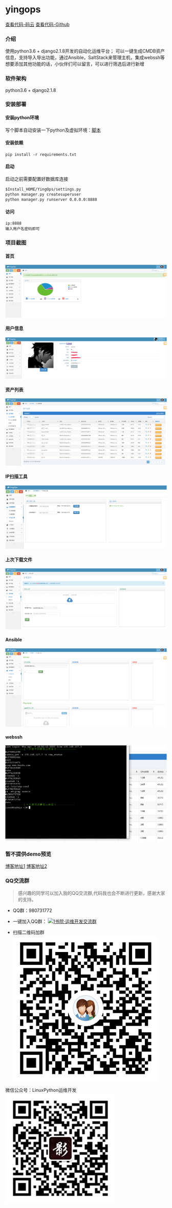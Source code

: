 # yingops
[查看代码-码云](https://gitee.com/xiaoqying/yingops)
[查看代码-Github](https://github.com/xiaoqying/YingOps)
### 介绍
使用python3.6 + django2.1.8开发的自动化运维平台；
可以一键生成CMDB资产信息，支持导入导出功能，通过Ansible，SaltStack来管理主机，集成webssh等
想要添加其他功能的话，小伙伴们可以留言，可以进行筛选后进行新增

### 软件架构
python3.6 + django2.1.8

### 安装部署
#### 安装python环境
写个脚本自动安装一下python及虚拟环境：[脚本](https://github.com/xiaoqying/YingOps/edit/master/scripts)
#### 安装依赖
```
pip install -r requirements.txt
```
#### 启动
启动之前需要配置好数据库连接
```
$Install_HOME/YingOps/settings.py
python manager.py createsuperuser
python manager.py runserver 0.0.0.0:8888
```
#### 访问
```
ip:8888
输入用户名密码即可
```
### 项目截图
#### 首页
![](images/首页.png)
#### 用户信息
![](images/用户信息1.png)
#### 资产列表
![](images/资产列表.png)
#### IP扫描工具
![](images/IP扫描工具.png)
#### 上次下载文件
![](images/上传下载文件.png)
#### Ansible
![](images/ansible.png)
#### webssh
![](images/webssh.png)

### 暂不提供demo预览
[博客地址1](http://blog.xiaoqying.com)
[博客地址2](http://bk.xiaoqying.com)
### QQ交流群  


> 感兴趣的同学可以加入我的QQ交流群,代码我也会不断进行更新，感谢大家的支持。
- QQ群：980731772
- 一键加入QQ群：
<a target="_blank" href="//shang.qq.com/wpa/qunwpa?idkey=e397bb4c6006b7be6f037ef4665be4e7dedcbd50466c5c0ec1991c963ef79419"><img border="0" src="//pub.idqqimg.com/wpa/images/group.png" alt="1书院·运维开发交流群" title="1书院·运维开发交流群"></a>

- 扫描二维码加群
![](images/QQ群二维码.png)

微信公众号：LinuxPython运维开发
![](images/公众号二维码.jpg)





